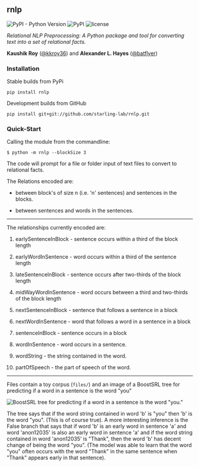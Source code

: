 ## rnlp

![PyPI - Python Version](https://img.shields.io/pypi/pyversions/rnlp.svg?style=flat-square) ![PyPI](https://img.shields.io/pypi/v/rnlp.svg?style=flat-square) ![license](https://img.shields.io/pypi/l/rnlp.svg?style=flat-square)

*Relational NLP Preprocessing: A Python package and tool for converting text into a set of relational facts.*

**Kaushik Roy** ([@kkroy36](https://github.com/kkroy36/)) and **Alexander L. Hayes** ([@batflyer](https://github.com/batflyer/))

### Installation

Stable builds from PyPi

`pip install rnlp`

Development builds from GitHub

`pip install git+git://github.com/starling-lab/rnlp.git`

### Quick-Start

Calling the module from the commandline:

`$ python -m rnlp --blockSize 3`

The code will prompt for a file or folder input of text files to convert to relational facts.

The Relations encoded are:

- between block's of size n (i.e. 'n' sentences) and sentences in the blocks.

- between sentences and words in the sentences.

---

The relationships currently encoded are:

1. earlySentenceInBlock - sentence occurs within a third of the block length

2. earlyWordInSentence - word occurs within a third of the sentence length

3. lateSentenceInBlock - sentence occurs after two-thirds of the block length

4. midWayWordInSentence - word occurs between a third and two-thirds of the block length

5. nextSentenceInBlock - sentence that follows a sentence in a block

6. nextWordInSentence - word that follows a word in a sentence in a block

7. sentenceInBlock - sentence occurs in a block

8. wordInSentence - word occurs in a sentence.

9. wordString - the string contained in the word.

10. partOfSpeech - the part of speech of the word.

---

Files contain a toy corpus (`files/`) and an image of a BoostSRL tree for predicting if a word in a sentence is the word "you"

![BoostSRL tree for predicting if a word in a sentence is the word "you."](https://raw.githubusercontent.com/boost-starai/Natural-Language-Processing/master/docs/img/output.png)

The tree says that if the word string contained in word 'b' is "you" then 'b' is the word "you". (This is of course true).
A more interesting inference is the False branch that says that if word 'b' is an early word in sentence 'a' and word 'anon12035' is also an early word in sentence 'a' and if the word string contained in word 'anon12035' is "Thank", then the word 'b' has decent change of being the word "you". (The model was able to learn that the word "you" often occurs with the word "Thank" in the same sentence when "Thank" appears early in that sentence).



